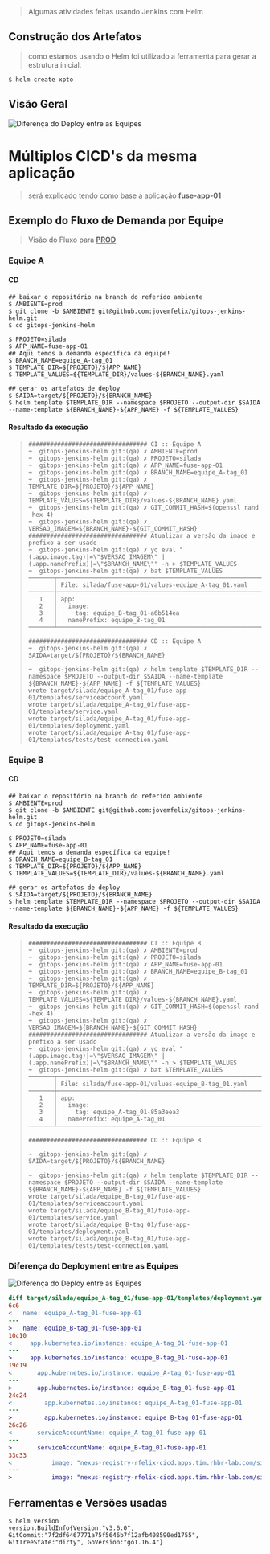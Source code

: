 > Algumas atividades feitas usando Jenkins com Helm



## Construção dos Artefatos

> como estamos usando o Helm foi utilizado a ferramenta para gerar a estrutura inicial.

```shell
$ helm create xpto
```



## Visão Geral

![Diferença do Deploy entre as Equipes](docs/README.assets/cicd-fluxo-Fluxo_usando_Jenkins___HELM_de_CICD_no_ambiente_de_PRODUCAO.png)



# Múltiplos CICD's da mesma aplicação

> será explicado tendo como base a aplicação **fuse-app-01**



## Exemplo do Fluxo de Demanda por Equipe

> Visão do Fluxo para **<u>PROD</u>**

### Equipe A

#### CD

```shell
## baixar o repositório na branch do referido ambiente
$ AMBIENTE=prod
$ git clone -b $AMBIENTE git@github.com:jovemfelix/gitops-jenkins-helm.git
$ cd gitops-jenkins-helm

$ PROJETO=silada
$ APP_NAME=fuse-app-01
## Aqui temos a demanda específica da equipe!
$ BRANCH_NAME=equipe_A-tag_01
$ TEMPLATE_DIR=${PROJETO}/${APP_NAME}
$ TEMPLATE_VALUES=${TEMPLATE_DIR}/values-${BRANCH_NAME}.yaml

## gerar os artefatos de deploy
$ SAIDA=target/${PROJETO}/${BRANCH_NAME}
$ helm template $TEMPLATE_DIR --namespace $PROJETO --output-dir $SAIDA --name-template ${BRANCH_NAME}-${APP_NAME} -f ${TEMPLATE_VALUES}
```



#### Resultado da execução

> ```shell
> ################################# CI :: Equipe A
> ➜  gitops-jenkins-helm git:(qa) ✗ AMBIENTE=prod
> ➜  gitops-jenkins-helm git:(qa) ✗ PROJETO=silada
> ➜  gitops-jenkins-helm git:(qa) ✗ APP_NAME=fuse-app-01
> ➜  gitops-jenkins-helm git:(qa) ✗ BRANCH_NAME=equipe_A-tag_01
> ➜  gitops-jenkins-helm git:(qa) ✗ TEMPLATE_DIR=${PROJETO}/${APP_NAME}
> ➜  gitops-jenkins-helm git:(qa) ✗ TEMPLATE_VALUES=${TEMPLATE_DIR}/values-${BRANCH_NAME}.yaml
> ➜  gitops-jenkins-helm git:(qa) ✗ GIT_COMMIT_HASH=$(openssl rand -hex 4)
> ➜  gitops-jenkins-helm git:(qa) ✗ VERSAO_IMAGEM=${BRANCH_NAME}-${GIT_COMMIT_HASH}
> ################################# Atualizar a versão da image e prefixo a ser usado
> ➜  gitops-jenkins-helm git:(qa) ✗ yq eval "(.app.image.tag)|=\"$VERSAO_IMAGEM\" | (.app.namePrefix)|=\"$BRANCH_NAME\"" -n > $TEMPLATE_VALUES
> ➜  gitops-jenkins-helm git:(qa) ✗ bat $TEMPLATE_VALUES
> ───────┬──────────────────────────────────────────────────────────────
>        │ File: silada/fuse-app-01/values-equipe_A-tag_01.yaml
> ───────┼──────────────────────────────────────────────────────────────
>    1   │ app:
>    2   │   image:
>    3   │     tag: equipe_B-tag_01-a6b514ea
>    4   │   namePrefix: equipe_B-tag_01
> ───────┴──────────────────────────────────────────────────────────────
> 
> ################################# CD :: Equipe A
> ➜  gitops-jenkins-helm git:(qa) ✗ SAIDA=target/${PROJETO}/${BRANCH_NAME}
> 
> ➜  gitops-jenkins-helm git:(qa) ✗ helm template $TEMPLATE_DIR --namespace $PROJETO --output-dir $SAIDA --name-template ${BRANCH_NAME}-${APP_NAME} -f ${TEMPLATE_VALUES}
> wrote target/silada/equipe_A-tag_01/fuse-app-01/templates/serviceaccount.yaml
> wrote target/silada/equipe_A-tag_01/fuse-app-01/templates/service.yaml
> wrote target/silada/equipe_A-tag_01/fuse-app-01/templates/deployment.yaml
> wrote target/silada/equipe_A-tag_01/fuse-app-01/templates/tests/test-connection.yaml
> ```

### Equipe B

#### CD

```shell
## baixar o repositório na branch do referido ambiente
$ AMBIENTE=prod
$ git clone -b $AMBIENTE git@github.com:jovemfelix/gitops-jenkins-helm.git
$ cd gitops-jenkins-helm

$ PROJETO=silada
$ APP_NAME=fuse-app-01
## Aqui temos a demanda específica da equipe!
$ BRANCH_NAME=equipe_B-tag_01
$ TEMPLATE_DIR=${PROJETO}/${APP_NAME}
$ TEMPLATE_VALUES=${TEMPLATE_DIR}/values-${BRANCH_NAME}.yaml

## gerar os artefatos de deploy
$ SAIDA=target/${PROJETO}/${BRANCH_NAME}
$ helm template $TEMPLATE_DIR --namespace $PROJETO --output-dir $SAIDA --name-template ${BRANCH_NAME}-${APP_NAME} -f ${TEMPLATE_VALUES}
```

#### Resultado da execução

> ```shell
> ################################# CI :: Equipe B
> ➜  gitops-jenkins-helm git:(qa) ✗ AMBIENTE=prod
> ➜  gitops-jenkins-helm git:(qa) ✗ PROJETO=silada
> ➜  gitops-jenkins-helm git:(qa) ✗ APP_NAME=fuse-app-01
> ➜  gitops-jenkins-helm git:(qa) ✗ BRANCH_NAME=equipe_B-tag_01
> ➜  gitops-jenkins-helm git:(qa) ✗ TEMPLATE_DIR=${PROJETO}/${APP_NAME}
> ➜  gitops-jenkins-helm git:(qa) ✗ TEMPLATE_VALUES=${TEMPLATE_DIR}/values-${BRANCH_NAME}.yaml
> ➜  gitops-jenkins-helm git:(qa) ✗ GIT_COMMIT_HASH=$(openssl rand -hex 4)
> ➜  gitops-jenkins-helm git:(qa) ✗ VERSAO_IMAGEM=${BRANCH_NAME}-${GIT_COMMIT_HASH}
> ################################# Atualizar a versão da image e prefixo a ser usado
> ➜  gitops-jenkins-helm git:(qa) ✗ yq eval "(.app.image.tag)|=\"$VERSAO_IMAGEM\" | (.app.namePrefix)|=\"$BRANCH_NAME\"" -n > $TEMPLATE_VALUES
> ➜  gitops-jenkins-helm git:(qa) ✗ bat $TEMPLATE_VALUES
> ───────┬──────────────────────────────────────────────────────────────
>        │ File: silada/fuse-app-01/values-equipe_B-tag_01.yaml
> ───────┼──────────────────────────────────────────────────────────────
>    1   │ app:
>    2   │   image:
>    3   │     tag: equipe_A-tag_01-85a3eea3
>    4   │   namePrefix: equipe_A-tag_01
> ───────┴──────────────────────────────────────────────────────────────
> 
> ################################# CD :: Equipe B
> 
> ➜  gitops-jenkins-helm git:(qa) ✗ SAIDA=target/${PROJETO}/${BRANCH_NAME}
> 
> ➜  gitops-jenkins-helm git:(qa) ✗ helm template $TEMPLATE_DIR --namespace $PROJETO --output-dir $SAIDA --name-template ${BRANCH_NAME}-${APP_NAME} -f ${TEMPLATE_VALUES}
> wrote target/silada/equipe_B-tag_01/fuse-app-01/templates/serviceaccount.yaml
> wrote target/silada/equipe_B-tag_01/fuse-app-01/templates/service.yaml
> wrote target/silada/equipe_B-tag_01/fuse-app-01/templates/deployment.yaml
> wrote target/silada/equipe_B-tag_01/fuse-app-01/templates/tests/test-connection.yaml
> ```



### Diferença do Deployment entre as Equipes

![Diferença do Deploy entre as Equipes](docs/README.assets/image-20210708142754276.png)

```diff
diff target/silada/equipe_A-tag_01/fuse-app-01/templates/deployment.yaml target/silada/equipe_B-tag_01/fuse-app-01/templates/deployment.yaml
6c6
<   name: equipe_A-tag_01-fuse-app-01
---
>   name: equipe_B-tag_01-fuse-app-01
10c10
<     app.kubernetes.io/instance: equipe_A-tag_01-fuse-app-01
---
>     app.kubernetes.io/instance: equipe_B-tag_01-fuse-app-01
19c19
<       app.kubernetes.io/instance: equipe_A-tag_01-fuse-app-01
---
>       app.kubernetes.io/instance: equipe_B-tag_01-fuse-app-01
24c24
<         app.kubernetes.io/instance: equipe_A-tag_01-fuse-app-01
---
>         app.kubernetes.io/instance: equipe_B-tag_01-fuse-app-01
26c26
<       serviceAccountName: equipe_A-tag_01-fuse-app-01
---
>       serviceAccountName: equipe_B-tag_01-fuse-app-01
33c33
<           image: "nexus-registry-rfelix-cicd.apps.tim.rhbr-lab.com/silada/fuse-app-01:equipe_A-tag_01-85a3eea3"
---
>           image: "nexus-registry-rfelix-cicd.apps.tim.rhbr-lab.com/silada/fuse-app-01:equipe_B-tag_01-a6b514ea"
```



## Ferramentas e Versões usadas

```shell
$ helm version
version.BuildInfo{Version:"v3.6.0", GitCommit:"7f2df6467771a75f5646b7f12afb408590ed1755", GitTreeState:"dirty", GoVersion:"go1.16.4"}
```
